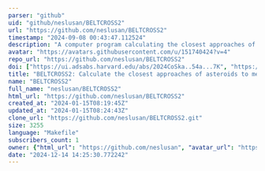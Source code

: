 ```yaml
---
parser: "github"
uid: "github/neslusan/BELTCROSS2"
url: "https://github.com/neslusan/BELTCROSS2"
timestamp: "2024-09-08 00:43:47.112524"
description: "A computer program calculating the closest approaches of asteroid to the mean orbits of meteoroid streams, new version upploaded on January 15, 2024."
avatar: "https://avatars.githubusercontent.com/u/151740424?v=4"
repo_url: "https://github.com/neslusan/BELTCROSS2"
doi: ["https://ui.adsabs.harvard.edu/abs/2024CoSka..54a...7K", "https://ui.adsabs.harvard.edu/abs/2024ascl.soft08010K/abstract"]
title: "BELTCROSS2: Calculate the closest approaches of asteroids to meteoroid streams"
name: "BELTCROSS2"
full_name: "neslusan/BELTCROSS2"
html_url: "https://github.com/neslusan/BELTCROSS2"
created_at: "2024-01-15T08:19:45Z"
updated_at: "2024-01-15T08:24:43Z"
clone_url: "https://github.com/neslusan/BELTCROSS2.git"
size: 3255
language: "Makefile"
subscribers_count: 1
owner: {"html_url": "https://github.com/neslusan", "avatar_url": "https://avatars.githubusercontent.com/u/151740424?v=4", "login": "neslusan", "type": "User"}
date: "2024-12-14 14:25:30.772242"
---
```

